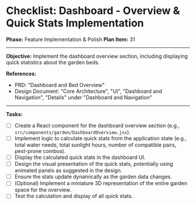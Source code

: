 # Checklist: Dashboard - Overview & Quick Stats Implementation

**Phase:** Feature Implementation & Polish
**Plan Item:** 31

---

**Objective:** Implement the dashboard overview section, including displaying quick statistics about the garden beds.

**References:**
- PRD: "Dashboard and Bed Overview"
- Design Document: "Core Architecture", "UI", "Dashboard and Navigation", "Details" under "Dashboard and Navigation"

---

**Tasks:**

- [ ] Create a React component for the dashboard overview section (e.g., `src/components/garden/DashboardOverview.jsx`).
- [ ] Implement logic to calculate quick stats from the application state (e.g., total water needs, total sunlight hours, number of compatible pairs, pest-prone combos).
- [ ] Display the calculated quick stats in the dashboard UI.
- [ ] Design the visual presentation of the quick stats, potentially using animated panels as suggested in the design.
- [ ] Ensure the stats update dynamically as the garden data changes.
- [ ] (Optional) Implement a miniature 3D representation of the entire garden space for the overview.
- [ ] Test the calculation and display of all quick stats.